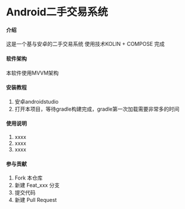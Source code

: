 # Android二手交易系统

#### 介绍
这是一个基与安卓的二手交易系统 使用技术KOLIN + COMPOSE 完成

#### 软件架构
本软件使用MVVM架构
#### 安装教程

1. 安卓androidstudio
2.  打开本项目，等待gradle构建完成，gradle第一次加载需要非常多的时间

#### 使用说明

1.  xxxx
2.  xxxx
3.  xxxx

#### 参与贡献

1.  Fork 本仓库
2.  新建 Feat_xxx 分支
3.  提交代码
4.  新建 Pull Request
